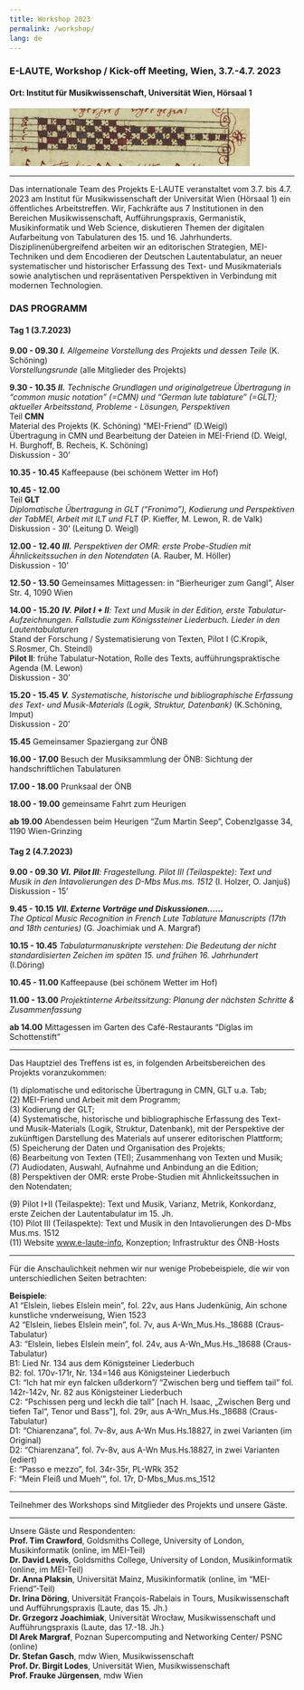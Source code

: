 ```yaml
---
title: Workshop 2023
permalink: /workshop/
lang: de
---
```


### E-LAUTE, Workshop / Kick-off Meeting, Wien, 3.7.-4.7. 2023
#### Ort: Institut für Musikwissenschaft, Universität Wien, Hörsaal 1
![](/assets/img/1400_frg.png)
___
Das internationale Team des Projekts E-LAUTE veranstaltet vom 3.7. bis 4.7. 2023 am Institut für Musikwissenschaft der Universität Wien (Hörsaal 1) ein öffentliches Arbeitstreffen. Wir, Fachkräfte aus 7 Institutionen in den Bereichen Musikwissenschaft, Aufführungspraxis, Germanistik, Musikinformatik und Web Science, diskutieren Themen der digitalen Aufarbeitung von Tabulaturen des 15. und 16. Jahrhunderts. Disziplinenübergreifend arbeiten wir an editorischen Strategien, MEI-Techniken und dem Encodieren der Deutschen Lautentabulatur, an neuer systematischer und historischer Erfassung des Text- und Musikmaterials sowie analytischen und repräsentativen Perspektiven in Verbindung mit modernen Technologien. 

### DAS PROGRAMM
#### Tag 1 (3.7.2023)
**9.00 - 09.30** _**I.** Allgemeine Vorstellung des Projekts und dessen Teile_ (K. Schöning)  
_Vorstellungsrunde_ (alle Mitglieder des Projekts)    

**9.30 - 10.35** _**II.** Technische Grundlagen und originalgetreue Übertragung in “common music notation” (=CMN) und “German lute tablature” (=GLT); aktueller Arbeitsstand, Probleme - Lösungen, Perspektiven_   
Teil **CMN**  
Material des Projekts (K. Schöning)
“MEI-Friend” (D.Weigl)  
Übertragung in CMN und Bearbeitung der Dateien in MEI-Friend (D. Weigl, H. Burghoff, B. Recheis, K. Schöning)   
Diskussion - 30’  

**10.35 - 10.45** Kaffeepause (bei schönem Wetter im Hof)  

**10.45 - 12.00**  
Teil **GLT**   
_Diplomatische Übertragung in GLT (“Fronimo”), Kodierung und Perspektiven der TabMEI, Arbeit mit ILT und FLT_ (P. Kieffer, M. Lewon, R. de Valk)   
Diskussion - 30’ (Leitung D. Weigl)   

**12.00 - 12.40** _**III.** Perspektiven der OMR: erste Probe-Studien mit Ähnlickeitssuchen in den Notendaten_ (A. Rauber, M. Höller)  
Diskussion - 10’   

**12.50 - 13.50** Gemeinsames Mittagessen: in “Bierheuriger zum Gangl”, Alser Str. 4, 1090 Wien  

**14.00 - 15.20** _**IV.** **Pilot I + II**: Text und Musik in der Edition, erste Tabulatur-Aufzeichnungen. Fallstudie zum Königssteiner Liederbuch. Lieder in den Lautentabulaturen_  
Stand der Forschung / Systematisierung von Texten, Pilot I (C.Kropik, S.Rosmer, Ch. Steindl)  
**Pilot II**: frühe Tabulatur-Notation, Rolle des Texts, aufführungspraktische Agenda (M. Lewon)  
Diskussion - 30’  

**15.20 - 15.45** _**V.** Systematische, historische und bibliographische Erfassung des Text- und Musik-Materials (Logik, Struktur, Datenbank)_  (K.Schöning, Imput)  
Diskussion - 20’  

**15.45** Gemeinsamer Spaziergang zur ÖNB   

**16.00 - 17.00** Besuch der Musiksammlung der ÖNB: Sichtung der handschriftlichen Tabulaturen   

**17.00 - 18.00** Prunksaal der ÖNB   

**18.00 - 19.00** gemeinsame Fahrt zum Heurigen  

**ab 19.00**  Abendessen beim Heurigen “Zum Martin Seep”, Cobenzlgasse 34, 1190 Wien-Grinzing    

#### Tag 2 (4.7.2023)  
**9.00 - 09.30** _**VI.** **Pilot III**: Fragestellung. Pilot III (Teilaspekte): Text und Musik in den Intavolierungen des D-Mbs Mus.ms. 1512_ (I. Holzer, O. Janjuš)  
Diskussion - 15’  

**9.45 - 10.15** _**VII. Externe Vorträge und Diskussionen……**_  
_The Optical Music Recognition in French Lute Tablature Manuscripts (17th and 18th centuries)_ (G. Joachimiak und A. Margraf)   

**10.15 - 10.45** _Tabulaturmanuskripte verstehen: Die Bedeutung der nicht standardisierten Zeichen im späten 15. und frühen 16. Jahrhundert_ (I.Döring)   

**10.45 - 11.00** Kaffeepause (bei schönem Wetter im Hof)    

**11.00 - 13.00** _Projektinterne Arbeitssitzung: Planung der nächsten Schritte & Zusammenfassung_  

**ab 14.00** Mittagessen im Garten des Café-Restaurants “Diglas im Schottenstift”  
___
Das Hauptziel des Treffens ist es, in folgenden Arbeitsbereichen des Projekts voranzukommen:  

(1) diplomatische und editorische Übertragung in CMN, GLT u.a. Tab;  
(2) MEI-Friend und Arbeit mit dem Programm;  
(3) Kodierung der GLT;  
(4) Systematische, historische und bibliographische Erfassung des Text- und Musik-Materials (Logik, Struktur, Datenbank), mit der Perspektive der zukünftigen Darstellung des Materials auf unserer editorischen Plattform;  
(5) Speicherung der Daten und Organisation des Projekts;  
(6) Bearbeitung von Texten (TEI); Zusammenhang von Texten und Musik;  
(7) Audiodaten, Auswahl, Aufnahme und Anbindung an die Edition;   
(8) Perspektiven der OMR: erste Probe-Studien mit Ähnlickeitssuchen in den Notendaten;   

(9) Pilot I+II (Teilaspekte): Text und Musik, Varianz, Metrik, Konkordanz, erste Zeichen der Lautentabulatur im 15. Jh.  
(10) Pilot III (Teilaspekte): Text und Musik in den Intavolierungen des D-Mbs Mus.ms. 1512  
(11) Website www.e-laute-info, Konzeption; Infrastruktur des ÖNB-Hosts   
___
Für die Anschaulichkeit nehmen wir nur wenige Probebeispiele, die wir von unterschiedlichen Seiten betrachten:    

**Beispiele**:  
A1 “Elslein, liebes Elslein mein”, fol. 22v, aus Hans Judenkünig, Ain schone kunstliche vnderweisung, Wien 1523  
A2 “Elslein, liebes Elslein mein”, fol. 7v, aus A-Wn_Mus.Hs._18688 (Craus-Tabulatur)  
A3: “Elslein, liebes Elslein mein”, fol. 24v, aus A-Wn_Mus.Hs._18688 (Craus-Tabulatur)  
B1: Lied Nr. 134 aus  dem Königsteiner Liederbuch  
B2: fol. 170v-171r, Nr. 134=146 aus  Königsteiner Liederbuch  
C1: “Ich hat mir eyn falcken ußderkorn”/ “Zwischen berg und tieffem tail” fol. 142r-142v, Nr. 82 aus  Königsteiner Liederbuch  
C2: “Pschissen perg und leckh die tall” [nach H. Isaac, „Zwischen Berg und tiefen Tal“, Tenor und Bass”], fol. 29r, aus A-Wn_Mus.Hs._18688 (Craus-Tabulatur)  
D1: “Chiarenzana”, fol. 7v-8v, aus A-Wn Mus.Hs.18827, in zwei Varianten (im Original)  
D2:  “Chiarenzana”, fol. 7v-8v, aus A-Wn Mus.Hs.18827, in zwei Varianten (ediert)  
E: “Passo e mezzo”, fol. 34r-35r, PL-WRk 352   
F: “Mein Fleiß und Mueh’”, fol. 17r, D-Mbs_Mus.ms_1512  
___
Teilnehmer des Workshops sind Mitglieder des Projekts und unsere Gäste.
___
Unsere Gäste und Respondenten:  
**Prof. Tim Crawford**, Goldsmiths College, University of  London, Musikinformatik (online, im MEI-Teil)  
**Dr. David Lewis**, Goldsmiths College, University of  London, Musikinformatik (online, im MEI-Teil)  
**Dr. Anna Plaksin**, Universität Mainz, Musikinformatik (online, im “MEI-Friend”-Teil)  
**Dr. Irina Döring**, Universität François-Rabelais in Tours, Musikwissenschaft und Aufführungspraxis (Laute, das 15. Jh.)  
**Dr. Grzegorz Joachimiak**, Universität Wrocław, Musikwissenschaft und Aufführungspraxis (Laute, das 17.-18. Jh.)  
**DI Arek Margraf**, Poznan Supercomputing and Networking Center/ PSNC (online)  
**Dr. Stefan Gasch**, mdw Wien, Musikwissenschaft  
**Prof. Dr. Birgit Lodes**, Universität Wien, Musikwissenschaft  
**Prof. Frauke Jürgensen**, mdw Wien    
